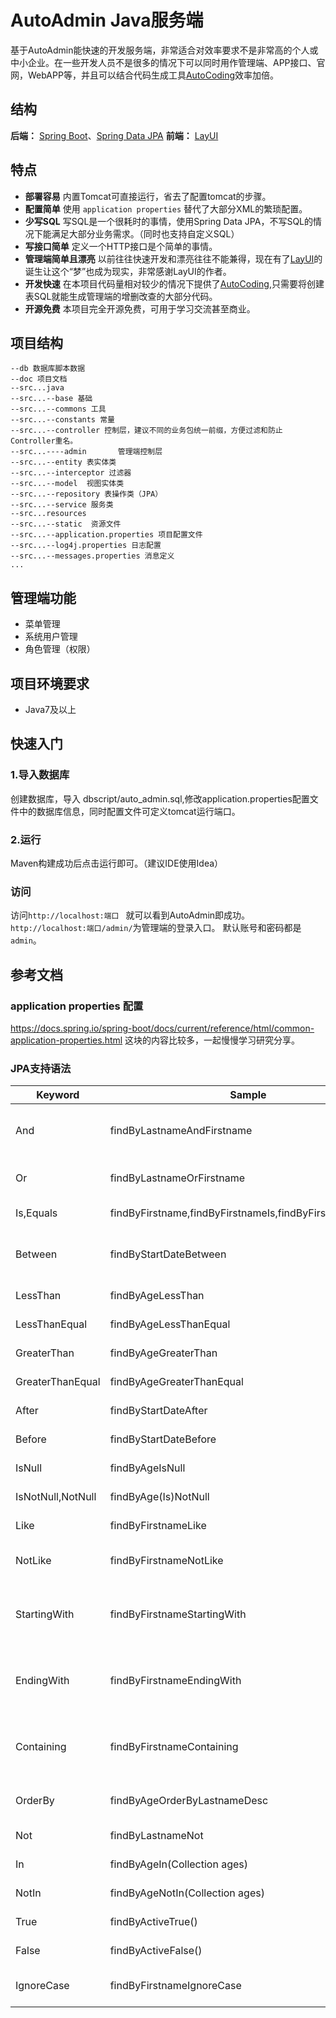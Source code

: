 # AutoAdmin Java服务端
基于AutoAdmin能快速的开发服务端，非常适合对效率要求不是非常高的个人或中小企业。在一些开发人员不是很多的情况下可以同时用作管理端、APP接口、官网，WebAPP等，并且可以结合代码生成工具[AutoCoding](http://tool.songhaiqing.cn/)效率加倍。

## 结构
**后端：** [Spring Boot](https://projects.spring.io/spring-boot/)、[Spring Data JPA](https://projects.spring.io/spring-data-jpa/)
**前端：** [LayUI](http://www.layui.com/) 

## 特点
* **部署容易** 内置Tomcat可直接运行，省去了配置tomcat的步骤。
* **配置简单** 使用 `application properties` 替代了大部分XML的繁琐配置。
* **少写SQL** 写SQL是一个很耗时的事情，使用Spring Data JPA，不写SQL的情况下能满足大部分业务需求。（同时也支持自定义SQL）
* **写接口简单** 定义一个HTTP接口是个简单的事情。
* **管理端简单且漂亮** 以前往往快速开发和漂亮往往不能兼得，现在有了[LayUI](http://www.layui.com/)的诞生让这个“梦”也成为现实，非常感谢LayUI的作者。 
* **开发快速** 在本项目代码量相对较少的情况下提供了[AutoCoding](http://tool.songhaiqing.cn/),只需要将创建表SQL就能生成管理端的增删改查的大部分代码。
* **开源免费** 本项目完全开源免费，可用于学习交流甚至商业。 

## 项目结构
```
--db 数据库脚本数据
--doc 项目文档
--src...java
--src...--base 基础
--src...--commons 工具
--src...--constants 常量
--src...--controller 控制层，建议不同的业务包统一前缀，方便过滤和防止Controller重名。
--src...----admin		管理端控制层
--src...--entity 表实体类
--src...--interceptor 过滤器
--src...--model  视图实体类
--src...--repository 表操作类（JPA）
--src...--service 服务类
--src...resources
--src...--static  资源文件
--src...--application.properties 项目配置文件
--src...--log4j.properties 日志配置
--src...--messages.properties 消息定义
...
```

## 管理端功能

* 菜单管理
* 系统用户管理
* 角色管理（权限）

## 项目环境要求
* Java7及以上

## 快速入门

### 1.导入数据库
创建数据库，导入 dbscript/auto_admin.sql,修改application.properties配置文件中的数据库信息，同时配置文件可定义tomcat运行端口。

### 2.运行
Maven构建成功后点击运行即可。（建议IDE使用Idea）

### 访问
访问`http://localhost:端口 ` 就可以看到AutoAdmin即成功。`http://localhost:端口/admin/`为管理端的登录入口。 默认账号和密码都是`admin`。

## 参考文档
### application properties 配置

<https://docs.spring.io/spring-boot/docs/current/reference/html/common-application-properties.html>
这块的内容比较多，一起慢慢学习研究分享。
 
### JPA支持语法
Keyword|Sample|JPQL snippet
---|---|---
And | findByLastnameAndFirstname | … where x.lastname = ?1 and x.firstname = ?2
Or | findByLastnameOrFirstname | … where x.lastname = ?1 or x.firstname = ?2
Is,Equals | findByFirstname,findByFirstnameIs,findByFirstnameEquals|… where x.firstname = ?1
Between | findByStartDateBetween | … where x.startDate between ?1 and ?2
LessThan | findByAgeLessThan | … where x.age < ?1
LessThanEqual | findByAgeLessThanEqual | … where x.age <= ?1
GreaterThan | findByAgeGreaterThan | … where x.age > ?1
GreaterThanEqual | findByAgeGreaterThanEqual | … where x.age >= ?1
After | findByStartDateAfter | … where x.startDate > ?1
Before | findByStartDateBefore | … where x.startDate < ?1
IsNull | findByAgeIsNull | … where x.age is null
IsNotNull,NotNull | findByAge(Is)NotNull | … where x.age not null
Like | findByFirstnameLike | … where x.firstname like ?1
NotLike | findByFirstnameNotLike | … where x.firstname not like ?1
StartingWith | findByFirstnameStartingWith | … where x.firstname like ?1(parameter bound with appended %)
EndingWith | findByFirstnameEndingWith | … where x.firstname like ?1(parameter bound with prepended %)
Containing | findByFirstnameContaining | … where x.firstname like ?1(parameter bound wrapped in %)
OrderBy | findByAgeOrderByLastnameDesc | … where x.age = ?1 order by x.lastname desc
Not | findByLastnameNot | … where x.lastname <> ?1
In | findByAgeIn(Collection<Age> ages) | … where x.age in ?1
NotIn | findByAgeNotIn(Collection<Age> ages) | … where x.age not in ?1
True | findByActiveTrue() | … where x.active = true
False | findByActiveFalse() | … where x.active = false
IgnoreCase | findByFirstnameIgnoreCase | … where UPPER(x.firstame) = UPPER(?1)



